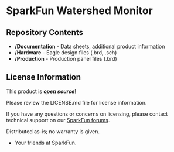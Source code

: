 # SparkFun Watershed Monitor

Repository Contents
-------------------

* **/Documentation** - Data sheets, additional product information
* **/Hardware** - Eagle design files (.brd, .sch)
* **/Production** - Production panel files (.brd)

License Information
-------------------

This product is _**open source**_! 

Please review the LICENSE.md file for license information. 

If you have any questions or concerns on licensing, please contact technical support on our [SparkFun forums](https://forum.sparkfun.com/viewforum.php?f=152).

Distributed as-is; no warranty is given.

- Your friends at SparkFun.
